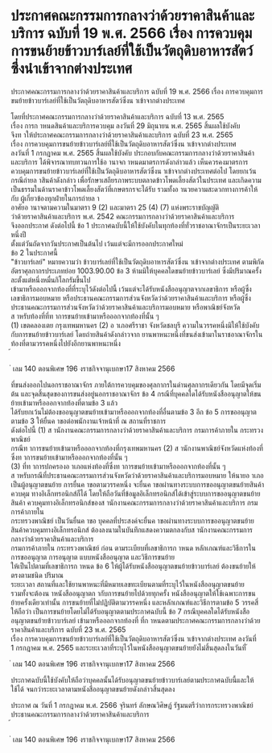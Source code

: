 
# ประกาศคณะกรรมการกลางว่าด้วยราคาสินค้าและบริการ ฉบับที่ 19 พ.ศ. 2566 เรื่อง การควบคุมการขนย้ายข้าวบาร์เลย์ที่ใช้เป็นวัตถุดิบอาหารสัตว์ซึ่งนำเข้าจากต่างประเทศ
      
      

      
      

ประกาศคณะกรรมการกลางว่าด้วยราคาสินค้าและบริการ 
ฉบับที่  19  พ.ศ.  2566 
เรื่อง  การควบคุมการขนย้ายข้าวบาร์เลย์ที่ใช้เป็นวัตถุดิบอาหารสัตว์ซึ่งน าเข้าจากต่างประเทศ 
 
 
โดยที่ประกาศคณะกรรมการกลางว่าด้วยราคาสินค้าและบริการ  ฉบับที่  13  พ.ศ.  2565  
เรื่อง  การก าหนดสินค้าและบริการควบคุม  ลงวันที่  29  มิถุนายน  พ.ศ.  2565  สิ้นผลใช้บังคับ   
จึงท าให้ประกาศคณะกรรมการกลางว่าด้วยราคาสินค้าและบริการ  ฉบับที่  23  พ.ศ.  2565   
เรื่อง  การควบคุมการขนย้ายข้าวบาร์เลย์ที่ใช้เป็นวัตถุดิบอาหารสัตว์ซึ่งน าเข้าจากต่างประเทศ   
ลงวันที่  1  กรกฎาคม  พ.ศ.  2565  สิ้นผลใช้บังคับ  ประกอบกับคณะกรรมการกลางว่าด้วยราคาสินค้า 
และบริการ  ได้พิจารณาทบทวนการใช้อ านาจก าหนดมาตรการดังกล่าวแล้ว  เห็นควรคงมาตรการ 
ควบคุมการขนย้ายข้าวบาร์เลย์ที่ใช้เป็นวัตถุดิบอาหารสัตว์ซึ่งน าเข้าจากต่างประเทศต่อไป  โดยยกเว้น 
กรณีถ่ายล าสินค้าดังกล่าว  เพื่อรักษาเสถียรภาพระบบตลาดข้าวโพดเลี้ยงสัตว์ในประเทศ  และเกิดความ 
เป็นธรรมในด้านราคาข้าวโพดเลี้ยงสัตว์ที่เกษตรกรจะได้รับ  รวมทั้งอ านวยความสะดวกทางการค้าให้กับ
ผู้เกี่ยวข้องทุกฝ่ายในการถ่ายล า   
อาศัยอ านาจตามความในมาตรา  9  (2)  และมาตรา  25  (4)  (7)  แห่งพระราชบัญญัติ   
ว่าด้วยราคาสินค้าและบริการ  พ.ศ.  2542  คณะกรรมการกลางว่าด้วยราคาสินค้าและบริการ   
จึงออกประกาศ  ดังต่อไปนี้ 
ข้อ 1 ประกาศฉบับนี้ให้ใช้บังคับในทุกท้องที่ทั่วราชอาณาจักรเป็นระยะเวลาหนึ่งปี   
ตั้งแต่วันถัดจากวันประกาศเป็นต้นไป  เว้นแต่จะมีการออกประกาศใหม่   
ข้อ 2 ในประกาศนี้   
"ข้าวบาร์เลย์"  หมายความว่า  ข้าวบาร์เลย์ที่ใช้เป็นวัตถุดิบอาหารสัตว์ซึ่งน าเข้าจากต่างประเทศ
ตามพิกัดอัตราศุลกากรประเภทย่อย  1003.90.00 
ข้อ 3 ห้ามมิให้บุคคลใดขนย้ายข้าวบาร์เลย์  ซึ่งมีปริมาณครั้งละตั้งแต่หนึ่งหมื่นกิโลกรัมขึ้นไป  
เข้ามาหรือออกจากท้องที่ที่ระบุไว้ดังต่อไปนี้  เว้นแต่จะได้รับหนังสืออนุญาตจากเลขาธิการ  หรือผู้ซึ่ง
เลขาธิการมอบหมาย  หรือประธานคณะกรรมการส่วนจังหวัดว่าด้วยราคาสินค้าและบริการ  หรือผู้ซึ่ง
ประธานคณะกรรมการส่วนจังหวัดว่าด้วยราคาสินค้าและบริการมอบหมาย  หรือพาณิชย์จังหวัด   
ส าหรับท้องที่ที่ท าการขนย้ายเข้ามาหรือออกจากท้องที่นั้น ๆ   
(1) เขตคลองเตย  กรุงเทพมหานคร 
(2) อ าเภอศรีราชา  จังหวัดชลบุรี 
ความในวรรคหนึ่งมิให้ใช้บังคับกับการขนย้ายข้าวบาร์เลย์  โดยถ่ายสินค้าดังกล่าวจาก
ยานพาหนะหนึ่งที่ขนส่งเข้ามาในราชอาณาจักรในท้องที่ตามวรรคหนึ่งไปยังอีกยานพาหนะหนึ่ง   
้
 
่
เลม   140   ตอนพิเศษ   196    งราชกิจจานุเบกษา17   สิงหาคม   2566

ที่ขนส่งออกไปนอกราชอาณาจักร  ภายใต้การควบคุมของศุลกากรในด่านศุลกากรเดียวกัน  โดยมีจุดเริ่มต้น
และจุดสิ้นสุดของการขนส่งอยู่นอกราชอาณาจักร 
ข้อ 4 กรณีที่บุคคลใดได้รับหนังสืออนุญาตให้ขนย้ายเข้ามาหรือออกจากท้องที่ตามข้อ  3  แล้ว   
ได้รับยกเว้นไม่ต้องขออนุญาตขนย้ายเข้ามาหรือออกจากท้องที่อื่นตามข้อ  3  อีก 
ข้อ 5 การขออนุญาตตามข้อ  3  ให้ยื่นค าขอต่อพนักงานเจ้าหน้าที่  ณ  สถานที่ราชการ  
ดังต่อไปนี้ 
(1) ส านักงานคณะกรรมการกลางว่าด้วยราคาสินค้าและบริการ  กรมการค้าภายใน  กระทรวงพาณิชย์  
กรณีท าการขนย้ายเข้ามาหรือออกจากท้องที่กรุงเทพมหานคร 
(2) ส านักงานพาณิชย์จังหวัดแห่งท้องที่ซึ่งท าการขนย้ายเข้ามาหรือออกจากท้องที่นั้น ๆ   
(3) ที่ท าการปกครองอ าเภอแห่งท้องที่ซึ่งท าการขนย้ายเข้ามาหรือออกจากท้องที่นั้น ๆ  
ส าหรับกรณีที่ประธานคณะกรรมการส่วนจังหวัดว่าด้วยราคาสินค้าและบริการมอบหมาย  ให้นายอ าเภอ
เป็นผู้อนุญาตขนย้าย 
การยื่นค าขอตามวรรคหนึ่ง  จะยื่นค าขอผ่านทางระบบการขออนุญาตขนย้ายสินค้าควบคุม 
ทางอิเล็กทรอนิกส์ก็ได้  โดยให้ถือวันที่ข้อมูลอิเล็กทรอนิกส์ได้เข้าสู่ระบบการขออนุญาตขนย้ายสินค้า 
ควบคุมทางอิเล็กทรอนิกส์ของส านักงานคณะกรรมการกลางว่าด้วยราคาสินค้าและบริการ  กรมการค้าภายใน   
กระทรวงพาณิชย์  เป็นวันยื่นค าขอ 
บุคคลที่ประสงค์จะยื่นค าขอผ่านทางระบบการขออนุญาตขนย้ายสินค้าควบคุมทางอิเล็กทรอนิกส์ 
ต้องลงนามในบันทึกแสดงความตกลงกับส านักงานคณะกรรมการกลางว่าด้วยราคาสินค้าและบริการ  
กรมการค้าภายใน  กระทรวงพาณิชย์  ก่อน  ตามระเบียบที่เลขาธิการก าหนด 
หลักเกณฑ์และวิธีการในการขออนุญาต  การอนุญาต  แบบหนังสืออนุญาต  และวิธีการขนย้าย  
ให้เป็นไปตามที่เลขาธิการก าหนด 
ข้อ 6 ให้ผู้ได้รับหนังสืออนุญาตขนย้ายข้าวบาร์เลย์  ต้องขนย้ายให้ตรงตามชนิด  ปริมาณ  
ระยะเวลา  สถานที่และใช้ยานพาหนะที่มีหมายเลขทะเบียนตามที่ระบุไว้ในหนังสืออนุญาตขนย้าย  
รวมทั้งจะต้องน าหนังสืออนุญาตก ากับการขนย้ายไปด้วยทุกครั้ง 
หนังสืออนุญาตให้ใช้เฉพาะการขนย้ายครั้งเดียวเท่านั้น 
การขนย้ายที่ไม่ปฏิบัติตามวรรคหนึ่ง  และหลักเกณฑ์และวิธีการตามข้อ  5  วรรคสี่  ให้ถือว่า
เป็นการขนย้ายโดยไม่ได้รับอนุญาตตามประกาศฉบับนี้ 
ข้อ 7 กรณีบุคคลใดได้รับหนังสืออนุญาตขนย้ายข้าวบาร์เลย์  เข้ามาหรือออกจากท้องที่ 
ที่ก าหนดตามประกาศคณะกรรมการกลางว่าด้วยราคาสินค้าและบริการ  ฉบับที่  23  พ.ศ.  2565  
เรื่อง  การควบคุมการขนย้ายข้าวบาร์เลย์ที่ใช้เป็นวัตถุดิบอาหารสัตว์ซึ่งน าเข้าจากต่างประเทศ  ลงวันที่   
1  กรกฎาคม  พ.ศ.  2565  และระยะเวลาที่ระบุไว้ในหนังสืออนุญาตขนย้ายยังไม่สิ้นสุดลงในวันที่ 
้
 
่
เลม   140   ตอนพิเศษ   196    งราชกิจจานุเบกษา17   สิงหาคม   2566

ประกาศฉบับนี้ใช้บังคับให้ถือว่าบุคคลนั้นได้รับอนุญาตขนย้ายข้าวบาร์เลย์ตามประกาศฉบับนี้และให้ใช้ได้
จนกว่าระยะเวลาตามหนังสืออนุญาตขนย้ายดังกล่าวสิ้นสุดลง 
 
ประกาศ  ณ  วันที่  1  กรกฎาคม  พ.ศ.  2566 
จุรินทร์  ลักษณวิศิษฏ์ 
รัฐมนตรีว่าการกระทรวงพาณิชย์   
ประธานคณะกรรมการกลางว่าด้วยราคาสินค้าและบริการ   
้
 
่
เลม   140   ตอนพิเศษ   196    งราชกิจจานุเบกษา17   สิงหาคม   2566